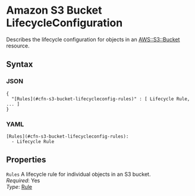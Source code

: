 # Amazon S3 Bucket LifecycleConfiguration<a name="aws-properties-s3-bucket-lifecycleconfig"></a>

Describes the lifecycle configuration for objects in an [ AWS::S3::Bucket](aws-properties-s3-bucket.md) resource\.

## Syntax<a name="w13ab1c21c10d204c13c74b5"></a>

### JSON<a name="aws-properties-s3-bucket-lifecycleconfig-syntax.json"></a>

```
{
  "[Rules](#cfn-s3-bucket-lifecycleconfig-rules)" : [ Lifecycle Rule, ... ]
}
```

### YAML<a name="aws-properties-s3-bucket-lifecycleconfig-syntax.yaml"></a>

```
[Rules](#cfn-s3-bucket-lifecycleconfig-rules):
  - Lifecycle Rule
```

## Properties<a name="w13ab1c21c10d204c13c74b7"></a>

`Rules`  <a name="cfn-s3-bucket-lifecycleconfig-rules"></a>
A lifecycle rule for individual objects in an S3 bucket\.  
*Required*: Yes  
*Type*: [Rule](aws-properties-s3-bucket-lifecycleconfig-rule.md)